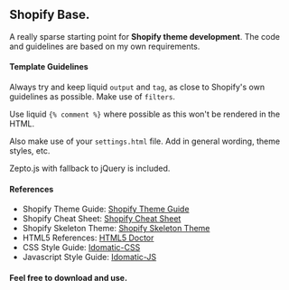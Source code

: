 ## Shopify Base.
A really sparse starting point for **Shopify theme development**. The code and guidelines are based on my own requirements.

#### Template Guidelines
Always try and keep liquid `output` and `tag`, as close to Shopify's own guidelines as possible. Make use of `filters`.

Use liquid `{% comment %}` where possible as this won't be rendered in the HTML.

Also make use of your `settings.html` file. Add in general wording, theme styles, etc.

Zepto.js with fallback to jQuery is included.

#### References
* Shopify Theme Guide: [Shopify Theme Guide](http://wiki.shopify.com/Shopify_Theme_Guide)
* Shopify Cheat Sheet: [Shopify Cheat Sheet](http://cheat.markdunkley.com/)
* Shopify Skeleton Theme: [Shopify Skeleton Theme](https://github.com/Shopify/skeleton-theme/)
* HTML5 References: [HTML5 Doctor](http://html5doctor.com/)
* CSS Style Guide: [Idomatic-CSS](https://github.com/necolas/idiomatic-css)
* Javascript Style Guide: [Idomatic-JS](https://github.com/rwldrn/idiomatic.js/)

#### Feel free to download and use.
